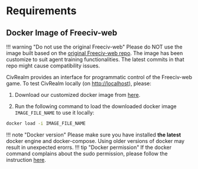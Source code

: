 # Requirements

## Docker Image of Freeciv-web

!!! warning "Do not use the original Freeciv-web"
    Please do NOT use the image built based on the [original Freeciv-web repo](https://github.com/freeciv/freeciv-web). The image has been customize to suit agent training functionalities. The latest commits in that repo might cause compatibility issues.

CivRealm provides an interface for programmatic control of the Freeciv-web game. To test CivRealm locally (on <http://localhost>), please:

1. Download our customized docker image from [here](https://drive.google.com/file/d/1tf32JpwqGN7AtUPe0Q4fIRkE4icSM-51/view?usp=sharing).

2. Run the following command to load the downloaded docker image `IMAGE_FILE_NAME` to use it locally:

```bash
docker load -i IMAGE_FILE_NAME
```

!!! note "Docker version"
    Please make sure you have installed **the latest** docker engine and docker-compose. Using older versions of docker may result in unexpected erorrs.
!!! tip "Docker permission"
    If the docker command complains about the sudo permission, please follow the instruction [here](https://askubuntu.com/questions/477551/how-can-i-use-docker-without-sudo).
